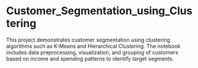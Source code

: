 # Customer_Segmentation_using_Clustering
This project demonstrates customer segmentation using clustering algorithms such as K-Means and Hierarchical Clustering. The notebook includes data preprocessing, visualization, and grouping of customers based on income and spending patterns to identify target segments.
